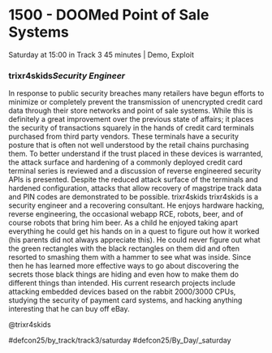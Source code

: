 # 1500 - DOOMed Point of Sale Systems
Saturday at 15:00 in Track 3
45 minutes | Demo, Exploit
### trixr4skids*Security Engineer*

In response to public security breaches many retailers have begun efforts to minimize or completely prevent the transmission of unencrypted credit card data through their store networks and point of sale systems. While this is definitely a great improvement over the previous state of affairs; it places the security of transactions squarely in the hands of credit card terminals purchased from third party vendors. These terminals have a security posture that is often not well understood by the retail chains purchasing them. To better understand if the trust placed in these devices is warranted, the attack surface and hardening of a commonly deployed credit card terminal series is reviewed and a discussion of reverse engineered security APIs is presented. Despite the reduced attack surface of the terminals and hardened configuration, attacks that allow recovery of magstripe track data and PIN codes are demonstrated to be possible.
trixr4skids
trixr4skids is a security engineer and a recovering consultant. He enjoys hardware hacking, reverse engineering, the occasional webapp RCE, robots, beer, and of course robots that bring him beer. As a child he enjoyed taking apart everything he could get his hands on in a quest to figure out how it worked (his parents did not always appreciate this). He could never figure out what the green rectangles with the black rectangles on them did and often resorted to smashing them with a hammer to see what was inside. Since then he has learned more effective ways to go about discovering the secrets those black things are hiding and even how to make them do different things than intended. His current research projects include attacking embedded devices based on the rabbit 2000/3000 CPUs, studying the security of payment card systems, and hacking anything interesting that he can buy off eBay.

@trixr4skids

#defcon25/by_track/track3/saturday #defcon25/By_Day/_saturday
